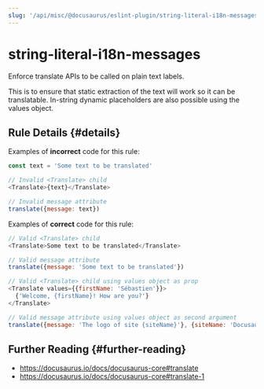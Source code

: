 ```yaml
---
slug: '/api/misc/@docusaurus/eslint-plugin/string-literal-i18n-messages'
---
```


# string-literal-i18n-messages

Enforce translate APIs to be called on plain text labels.

This is to ensure that static extraction of the text will work so it can be translatable. In-string dynamic placeholders are also possible using the values object.

## Rule Details {#details}

Examples of **incorrect** code for this rule:

```js
const text = 'Some text to be translated'

// Invalid <Translate> child
<Translate>{text}</Translate>

// Invalid message attribute
translate({message: text})
```

Examples of **correct** code for this rule:

```js
// Valid <Translate> child
<Translate>Some text to be translated</Translate>

// Valid message attribute
translate({message: 'Some text to be translated'})

// Valid <Translate> child using values object as prop
<Translate values={{firstName: 'Sébastien'}}>
  {'Welcome, {firstName}! How are you?'}
</Translate>

// Valid message attribute using values object as second argument
translate({message: 'The logo of site {siteName}'}, {siteName: 'Docusaurus'})
```

## Further Reading {#further-reading}

- https://docusaurus.io/docs/docusaurus-core#translate
- https://docusaurus.io/docs/docusaurus-core#translate-1

